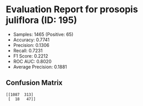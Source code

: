# Evaluation Report for prosopis juliflora (ID: 195)
- Samples: 1465 (Positive: 65)
- Accuracy: 0.7741
- Precision: 0.1306
- Recall: 0.7231
- F1 Score: 0.2212
- ROC AUC: 0.8020
- Average Precision: 0.1881

## Confusion Matrix
```
[[1087  313]
 [  18   47]]
```